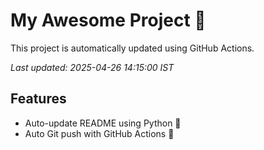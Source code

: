 # My Awesome Project 🚀

This project is automatically updated using GitHub Actions.

_Last updated: 2025-04-26 14:15:00 IST_

## Features
- Auto-update README using Python 🐍
- Auto Git push with GitHub Actions 🤖
